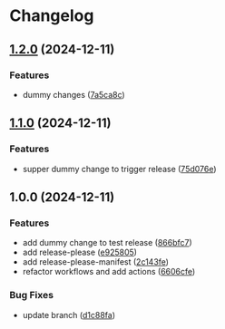 # Changelog

## [1.2.0](https://github.com/MartinLupa/github-actions-ci-cd/compare/v1.1.0...v1.2.0) (2024-12-11)


### Features

* dummy changes ([7a5ca8c](https://github.com/MartinLupa/github-actions-ci-cd/commit/7a5ca8c3afbb109b3fc7c0f995305063575dc69a))

## [1.1.0](https://github.com/MartinLupa/github-actions-ci-cd/compare/v1.0.0...v1.1.0) (2024-12-11)


### Features

* supper dummy change to trigger release ([75d076e](https://github.com/MartinLupa/github-actions-ci-cd/commit/75d076e6647a361ef03fc8bfb7c794eeddefd7d8))

## 1.0.0 (2024-12-11)


### Features

* add dummy change to test release ([866bfc7](https://github.com/MartinLupa/github-actions-ci-cd/commit/866bfc725c0b1000a2676db1524e8bd171ec24fe))
* add release-please ([e925805](https://github.com/MartinLupa/github-actions-ci-cd/commit/e9258051e1aee160ddb3a6b24a7b2ad088d500e0))
* add release-please-manifest ([2c143fe](https://github.com/MartinLupa/github-actions-ci-cd/commit/2c143fe458ea77a11c08abd2dba795987cf7fde8))
* refactor workflows and add actions ([6606cfe](https://github.com/MartinLupa/github-actions-ci-cd/commit/6606cfe0f8733dff28cdff72c833ebba4a28cf9c))


### Bug Fixes

* update branch ([d1c88fa](https://github.com/MartinLupa/github-actions-ci-cd/commit/d1c88fa42b30eb2de488d7d6ec6c9fd59c49979f))
